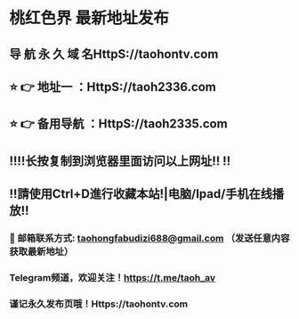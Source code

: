 # 桃红色界 最新地址发布 
## 导 航 永 久 域 名HttpS://taohontv.com
## ⭐️ 👉 地址一 ：HttpS://taoh2336.com
## ⭐️ 👉 备用导航 ：HttpS://taoh2335.com
## ‼️‼️长按复制到浏览器里面访问以上网址‼️  ‼️
## ‼️請使用Ctrl+D進行收藏本站!|电脑/Ipad/手机在线播放‼️
### 📧 邮箱联系方式: taohongfabudizi688@gmail.com （发送任意内容获取最新地址）
### Telegram频道，欢迎关注！https://t.me/taoh_av
### 谨记永久发布页哦！Https://taohontv.com
